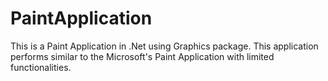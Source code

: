 # PaintApplication

This is a Paint Application in .Net using Graphics package. This application performs similar to the Microsoft's Paint Application with limited functionalities.
